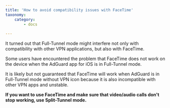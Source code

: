 ```yaml
---
title: 'How to avoid compatibility issues with FaceTime'
taxonomy:
    category:
        - docs
   
---
```


It turned out that Full-Tunnel mode might interfere not only with compatibility with other VPN applications, but also with FaceTime.

Some users have encountered the problem that FaceTime does not work on the device when the AdGuard app for iOS is in Full-Tunnel mode.

It is likely but not guaranteed that FaceTime will work when AdGuard is in Full-Tunnel mode without VPN icon because it is also incompatible with other VPN apps and unstable. 

**If you want to use FaceTime and make sure that video/audio calls don't stop working, use Split-Tunnel mode.**

